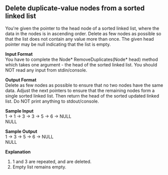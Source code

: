 Delete duplicate-value nodes from a sorted linked list
------------------------------------------------------------------------------------------------------------------------------
You're given the pointer to the head node of a sorted linked list, where the data in the nodes is in ascending order. Delete as few nodes as possible so that the list does not contain any value more than once. The given head pointer may be null indicating that the list is empty.

**Input Format**                
You have to complete the Node* RemoveDuplicates(Node* head) method which takes one argument - the head of the sorted linked list. You should NOT read any input from stdin/console.

**Output Format**              
Delete as few nodes as possible to ensure that no two nodes have the same data. Adjust the next pointers to ensure that the remaining nodes form a single sorted linked list. Then return the head of the sorted updated linked list. Do NOT print anything to stdout/console.

**Sample Input**                 
1 -> 1 -> 3 -> 3 -> 5 -> 6 -> NULL             
NULL                 

**Sample Output**              
1 -> 3 -> 5 -> 6 -> NULL            
NULL           

**Explanation**                    
1. 1 and 3 are repeated, and are deleted.                 
2. Empty list remains empty.                    
